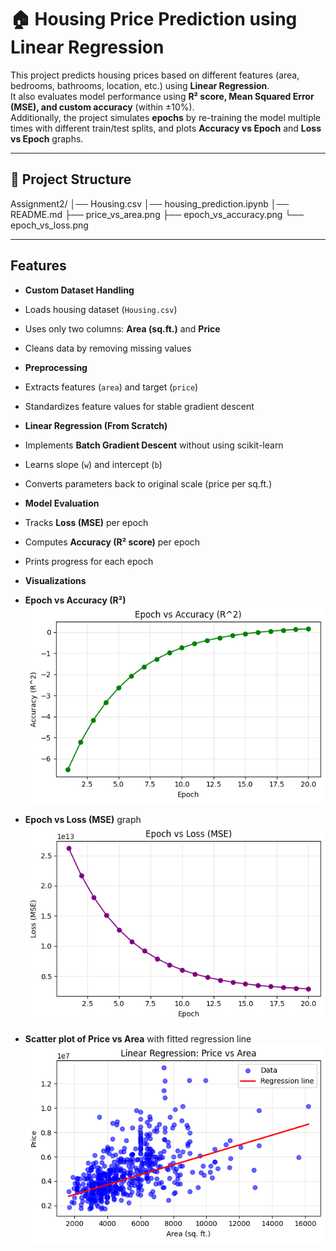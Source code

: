 # 🏠 Housing Price Prediction using Linear Regression

This project predicts housing prices based on different features (area, bedrooms, bathrooms, location, etc.) using **Linear Regression**.  
It also evaluates model performance using **R² score, Mean Squared Error (MSE), and custom accuracy** (within ±10%).  
Additionally, the project simulates **epochs** by re-training the model multiple times with different train/test splits, and plots **Accuracy vs Epoch** and **Loss vs Epoch** graphs.

---
## 📂 Project Structure

Assignment2/
│── Housing.csv
│── housing_prediction.ipynb
│── README.md 
├── price_vs_area.png 
├── epoch_vs_accuracy.png 
└── epoch_vs_loss.png 

---

## Features

-  **Custom Dataset Handling**
  - Loads housing dataset (`Housing.csv`)  
  - Uses only two columns: **Area (sq.ft.)** and **Price**  
  - Cleans data by removing missing values  

-  **Preprocessing**
  - Extracts features (`area`) and target (`price`)  
  - Standardizes feature values for stable gradient descent  

-  **Linear Regression (From Scratch)**
  - Implements **Batch Gradient Descent** without using scikit-learn  
  - Learns slope (`w`) and intercept (`b`)  
  - Converts parameters back to original scale (price per sq.ft.)  

-  **Model Evaluation**
  - Tracks **Loss (MSE)** per epoch  
  - Computes **Accuracy (R² score)** per epoch  
  - Prints progress for each epoch  

-  **Visualizations**
  - **Epoch vs Accuracy (R²)**
     ![Epoch vs Accuracy](Epoch_vs_Accuracy.png) 
  - **Epoch vs Loss (MSE)** graph
     ![Epoch vs Loss](Epoch_vs_Loss.png)
  - **Scatter plot of Price vs Area** with fitted regression line
      ![Price vs Area Regression](Price_vs_Area.png)



